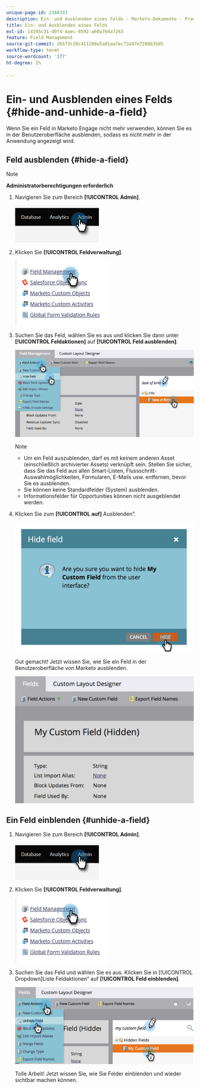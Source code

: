 ```yaml
---
unique-page-id: 2360333
description: Ein- und Ausblenden eines Felds - Marketo-Dokumente - Produktdokumentation
title: Ein- und Ausblenden eines Felds
exl-id: 14395c31-d0f4-4aec-8592-a60a764a7263
feature: Field Management
source-git-commit: 26573c20c411208e5a01aa7ec73a97e7208b35d5
workflow-type: tm+mt
source-wordcount: '177'
ht-degree: 2%

---
```


# Ein- und Ausblenden eines Felds {#hide-and-unhide-a-field}

Wenn Sie ein Feld in Marketo Engage nicht mehr verwenden, können Sie es in der Benutzeroberfläche ausblenden, sodass es nicht mehr in der Anwendung angezeigt wird.

## Feld ausblenden {#hide-a-field}

>[!NOTE]
>
>**Administratorberechtigungen erforderlich**

1. Navigieren Sie zum Bereich **[!UICONTROL Admin]**.

   ![](assets/hide-and-unhide-a-field-1.png)

1. Klicken Sie **[!UICONTROL Feldverwaltung]**.

   ![](assets/hide-and-unhide-a-field-2.png)

1. Suchen Sie das Feld, wählen Sie es aus und klicken Sie dann unter **[!UICONTROL Feldaktionen]** auf **[!UICONTROL Feld ausblenden]**.

   ![](assets/hide-and-unhide-a-field-3.png)

   >[!NOTE]
   >
   >* Um ein Feld auszublenden, darf es mit keinem anderen Asset (einschließlich archivierter Assets) verknüpft sein. Stellen Sie sicher, dass Sie das Feld aus allen Smart-Listen, Flussschritt-Auswahlmöglichkeiten, Formularen, E-Mails usw. entfernen, bevor Sie es ausblenden.
   >* Sie können keine Standardfelder (System) ausblenden.
   >* Informationsfelder für Opportunities können nicht ausgeblendet werden.

1. Klicken Sie zum **[!UICONTROL auf]** Ausblenden“.

   ![](assets/hide-and-unhide-a-field-4.png)

   Gut gemacht! Jetzt wissen Sie, wie Sie ein Feld in der Benutzeroberfläche von Marketo ausblenden.

   ![](assets/hide-and-unhide-a-field-5.png)

## Ein Feld einblenden {#unhide-a-field}

1. Navigieren Sie zum Bereich **[!UICONTROL Admin]**.

   ![](assets/hide-and-unhide-a-field-6.png)

1. Klicken Sie **[!UICONTROL Feldverwaltung]**.

   ![](assets/hide-and-unhide-a-field-7.png)

1. Suchen Sie das Feld und wählen Sie es aus. Klicken Sie in [!UICONTROL  Dropdown]Liste Feldaktionen“ auf **[!UICONTROL Feld einblenden]**.

   ![](assets/hide-and-unhide-a-field-8.png)

   Tolle Arbeit! Jetzt wissen Sie, wie Sie Felder einblenden und wieder sichtbar machen können.
